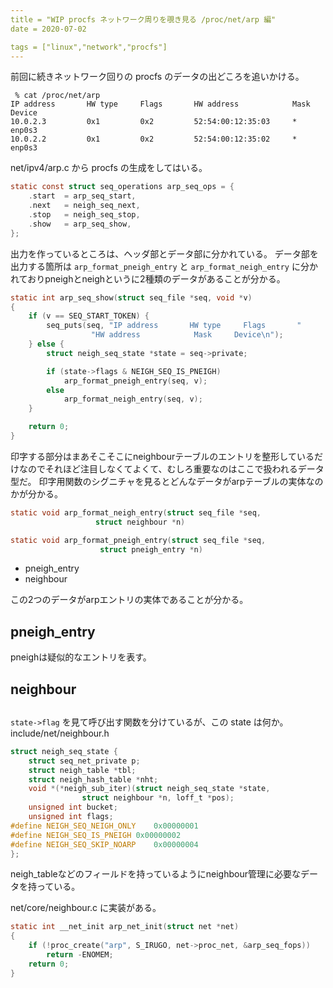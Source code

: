 ```yaml
---
title = "WIP procfs ネットワーク周りを覗き見る /proc/net/arp 編"
date = 2020-07-02

tags = ["linux","network","procfs"]
---
```


前回に続きネットワーク回りの procfs のデータの出どころを追いかける。

```
 % cat /proc/net/arp
IP address       HW type     Flags       HW address            Mask     Device
10.0.2.3         0x1         0x2         52:54:00:12:35:03     *        enp0s3
10.0.2.2         0x1         0x2         52:54:00:12:35:02     *        enp0s3
```

net/ipv4/arp.c から procfs の生成をしてはいる。

```c
static const struct seq_operations arp_seq_ops = {
    .start  = arp_seq_start,
    .next   = neigh_seq_next,
    .stop   = neigh_seq_stop,
    .show   = arp_seq_show,
};
```

出力を作っているところは、ヘッダ部とデータ部に分かれている。
データ部を出力する箇所は `arp_format_pneigh_entry` と `arp_format_neigh_entry`
に分かれておりpneighとneighというに2種類のデータがあることが分かる。
```c
static int arp_seq_show(struct seq_file *seq, void *v)
{
    if (v == SEQ_START_TOKEN) {
        seq_puts(seq, "IP address       HW type     Flags       "
                  "HW address            Mask     Device\n");
    } else {
        struct neigh_seq_state *state = seq->private;

        if (state->flags & NEIGH_SEQ_IS_PNEIGH)
            arp_format_pneigh_entry(seq, v);
        else
            arp_format_neigh_entry(seq, v);
    }

    return 0;
}
```

印字する部分はまあそこそこにneighbourテーブルのエントリを整形しているだけなのでそれほど注目しなくてよくて、むしろ重要なのはここで扱われるデータ型だ。
印字用関数のシグニチャを見るとどんなデータがarpテーブルの実体なのかが分かる。
```c
static void arp_format_neigh_entry(struct seq_file *seq,
                   struct neighbour *n)
```

```c
static void arp_format_pneigh_entry(struct seq_file *seq,
                    struct pneigh_entry *n)
```

* pneigh_entry
* neighbour

この2つのデータがarpエントリの実体であることが分かる。

## pneigh_entry

pneighは疑似的なエントリを表す。

## neighbour

## 

`state->flag` を見て呼び出す関数を分けているが、この state は何か。
include/net/neighbour.h
```c
struct neigh_seq_state {
    struct seq_net_private p;
    struct neigh_table *tbl;
    struct neigh_hash_table *nht;
    void *(*neigh_sub_iter)(struct neigh_seq_state *state,
                struct neighbour *n, loff_t *pos);
    unsigned int bucket;
    unsigned int flags;
#define NEIGH_SEQ_NEIGH_ONLY    0x00000001
#define NEIGH_SEQ_IS_PNEIGH 0x00000002
#define NEIGH_SEQ_SKIP_NOARP    0x00000004
};
```

neigh_tableなどのフィールドを持っているようにneighbour管理に必要なデータを持っている。


net/core/neighbour.c に実装がある。


```c
static int __net_init arp_net_init(struct net *net)
{
    if (!proc_create("arp", S_IRUGO, net->proc_net, &arp_seq_fops))
        return -ENOMEM;
    return 0;
}
```